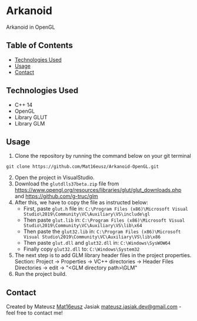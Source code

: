 # Arkanoid
Arkanoid in OpenGL 


## Table of Contents
* [Technologies Used](#technologies-used)
* [Usage](#usage)
* [Contact](#contact)


## Technologies Used
- C++ 14
- OpenGL
- Library GLUT
- Library GLM


## Usage
1. Clone the repository by running the command below on your git terminal
```
git clone https://github.com/Mat16eusz/Arkanoid-OpenGL.git
```
2. Open the project in VisualStudio.
3. Download the ``glutdlls37beta.zip`` file from https://www.opengl.org/resources/libraries/glut/glut_downloads.php and https://github.com/g-truc/glm
4. After this, we have to copy the file as instructed below:
   - First, paste ``glut.h`` file in:
     ``C:\Program Files (x86)\Microsoft Visual Studio\2019\Community\VC\Auxiliary\VS\include\gl``
   - Then paste ``glut.lib`` in:
	 ``C:\Program Files (x86)\Microsoft Visual Studio\2019\Community\VC\Auxiliary\VS\lib\x64``
   - Then paste the ``glut32.lib`` in:
	 ``C:\Program Files (x86)\Microsoft Visual Studio\2019\Community\VC\Auxiliary\VS\lib\x86``
   - Then paste ``glut.dll`` and ``glut32.dll`` in:
     ``C:\Windows\SysWOW64``
   - Finally copy ``glut32.dll`` to:
     ``C:\Windows\System32``
5. The next step is to add GLM library header files in the project properties.
   Section: Project -> Properties -> VC++ directories -> Header Files Directories -> edit -> "&lt;GLM directory path&gt;\GLM"
6. Run the project build.


## Contact
Created by Mateusz [Mat16eusz](https://github.com/Mat16eusz/) Jasiak mateusz.jasiak.dev@gmail.com - feel free to contact me!
